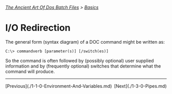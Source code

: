 *[The Ancient Art Of Dos Batch Files](./0-0-0-Table-Of-Contents.md) > [Basics](./1-0-0-Basics.md)*

# I/O Redirection #

The general form (syntax diagram) of a DOC command might be written as:

```
C:\> commandverb [parameter(s)] [/switch(es)]
```

So the command is often followed by (possibly optional) user supplied information and by (frequently optional) switches that determine what the command will produce.

---

<div>
	<span style="float:left;">[Previous](./1-1-0-Environment-And-Variables.md)</span>
	<span style="float:right;">[Next](./1-3-0-Pipes.md)</span>
</div>